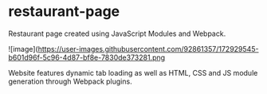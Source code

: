 # restaurant-page

Restaurant page created using JavaScript Modules and Webpack.

![image](https://user-images.githubusercontent.com/92861357/172929545-b601d96f-5c96-4d87-bf8e-7830de373281.png

Website features dynamic tab loading as well as HTML, CSS and JS module generation through Webpack plugins.
